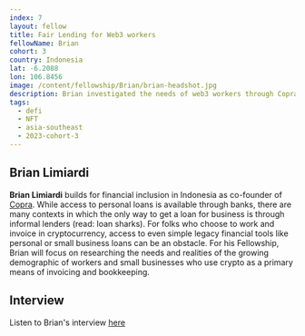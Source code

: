 ```yaml
---
index: 7
layout: fellow
title: Fair Lending for Web3 workers
fellowName: Brian
cohort: 3
country: Indonesia
lat: -6.2088
lon: 106.8456
image: /content/fellowship/Brian/brian-headshot.jpg
description: Brian investigated the needs of web3 workers through Copra Finance, a startup that designs web3 financial products for working folks in Jakarta, Indonesia
tags:
  - defi
  - NFT
  - asia-southeast
  - 2023-cohort-3
---
```


## Brian Limiardi

**Brian Limiardi** builds for financial inclusion in Indonesia as co-founder of [Copra](https://www.copra.finance/). While access to personal loans is available through banks, there are many contexts in which the only way to get a loan for business is through informal lenders (read: loan sharks). For folks who choose to work and invoice in cryptocurrency, access to even simple legacy financial tools like personal or small business loans can be an obstacle. For his Fellowship, Brian will focus on researching the needs and realities of the growing demographic of workers and small businesses who use crypto as a primary means of invoicing and bookkeeping.

## Interview

Listen to Brian's interview [here](https://drive.google.com/drive/u/0/folders/107OD-LAPvPit2nBgtk0zrxNMCqE-xWVv)